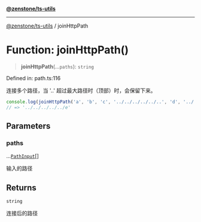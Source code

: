 [**@zenstone/ts-utils**](../README.md)

***

[@zenstone/ts-utils](../globals.md) / joinHttpPath

# Function: joinHttpPath()

> **joinHttpPath**(...`paths`): `string`

Defined in: path.ts:116

连接多个路径，当 '..' 超过最大路径时（顶部）时，会保留下来。

```ts
console.log(joinHttpPath('a', 'b', 'c', '../../../../../..', 'd', '../../..', 'e'));
// => '../../../../../e'
```

## Parameters

### paths

...[`PathInput`](../type-aliases/PathInput.md)[]

输入的路径

## Returns

`string`

连接后的路径
